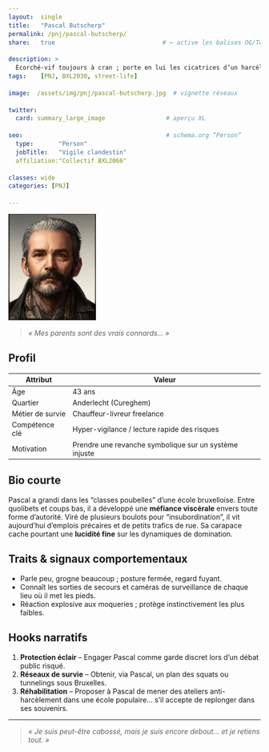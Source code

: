 ```yaml
---
layout:  single
title:   "Pascal Butscherp"
permalink: /pnj/pascal-butscherp/
share:   true                              # ← active les balises OG/Twitter

description: >
  Écorché-vif toujours à cran ; porte en lui les cicatrices d’un harcèlement scolaire, professionnel et familial.
tags:    [PNJ, BXL2030, street-life]

image:  /assets/img/pnj/pascal-butscherp.jpg  # vignette réseaux

twitter:
  card: summary_large_image                 # aperçu XL

seo:                                        # schema.org “Person”
  type:       "Person"
  jobTitle:   "Vigile clandestin"
  affiliation:"Collectif BXL2066"

classes: wide
categories: [PNJ]

---
```




![Pascal Butscherp](/assets/img/pnj/pascal-butscherp.jpg)

> _« Mes parents sont des vrais connards… »_

## Profil

| Attribut         | Valeur                          |
|------------------|---------------------------------|
| Âge              | 43 ans                          |
| Quartier         | Anderlecht (Cureghem)           |
| Métier de survie | Chauffeur-livreur freelance     |
| Compétence clé   | Hyper-vigilance / lecture rapide des risques |
| Motivation       | Prendre une revanche symbolique sur un système injuste |

## Bio courte

Pascal a grandi dans les “classes poubelles” d’une école bruxelloise. Entre quolibets et coups bas, il a développé une **méfiance viscérale** envers toute forme d’autorité. Viré de plusieurs boulots pour “insubordination”, il vit aujourd’hui d’emplois précaires et de petits trafics de rue. Sa carapace cache pourtant une **lucidité fine** sur les dynamiques de domination.

## Traits & signaux comportementaux

* Parle peu, grogne beaucoup ; posture fermée, regard fuyant.  
* Connaît les sorties de secours et caméras de surveillance de chaque lieu où il met les pieds.  
* Réaction explosive aux moqueries ; protège instinctivement les plus faibles.

## Hooks narratifs

1. **Protection éclair** – Engager Pascal comme garde discret lors d’un débat public risqué.  
2. **Réseaux de survie** – Obtenir, via Pascal, un plan des squats ou tunnelings sous Bruxelles.  
3. **Réhabilitation** – Proposer à Pascal de mener des ateliers anti-harcèlement dans une école populaire… s’il accepte de replonger dans ses souvenirs.

---

> _« Je suis peut-être cabossé, mais je suis encore debout… et je retiens tout. »_
